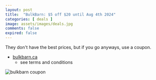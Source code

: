 ```yaml
---
layout: post
title:  "BulkBarn: $5 off $20 until Aug 4th 2024"
categories: [ deals ]
image: assets/images/deals.jpg
comments: false
expired: false
---
```


They don't have the best prices, but if you go anyways, use a coupon.

- [bulkbarn.ca](https://www.bulkbarn.ca/en/Coupons)
    - see terms and conditions


![bulkbarn coupon](https://www.bulkbarn.ca/BulkBarn/media/web_coupon/5OFF20_ENG_AUG2-4.PNG)




